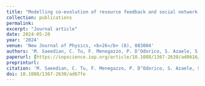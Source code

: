 ```yaml
---
title: "Modelling co-evolution of resource feedback and social network dynamics in human-environmental systems"
collection: publications
permalink:
excerpt: "Journal article"
date: 2024-05-20
year: '2024'
venue: 'New Journal of Physics, <b>26</b> (8), 083004'
authors: 'M. Saeedian, C. Tu, F. Menegazzo, P. D’Odorico, S. Azaele, S. Suweis'
paperurl: [https://iopscience.iop.org/article/10.1088/1367-2630/ad0616/meta](https://iopscience.iop.org/article/10.1088/1367-2630/ad67fe/meta)
preprinturl: 
citation: 'M. Saeedian, C. Tu, F. Menegazzo, P. D’Odorico, S. Azaele, S. Suweis (2024) Modelling co-evolution of resource feedback and social network dynamics in human-environmental systems. <i>New Journal of Physics</i>'
doi: 10.1088/1367-2630/ad67fe
---
```

